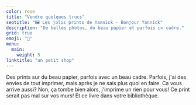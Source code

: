 ```yaml
---
color: rose
title: "Vendre quelques trucs"
seotitle: "🖼 Les jolis prints de Yannick - Bonjour Yannick"
description: "De belles photos, du beau papier et parfois un cadre."
grid: true
emoji: "💸"
menu:
  main:
    weight: 5
linktitle: "un petit shop"
---
```


Des prints sur du beau papier, parfois avec un beau cadre.
Parfois, j'ai des envies de tout imprimer, mais après je ne sais plus quoi en faire.
Ca vous arrive aussi? Non, ça tombe bien alors, j'imprime un rien pour vous!
Ce print serait pas mal sur vos murs! Et ce livre dans votre bibliothèque.
